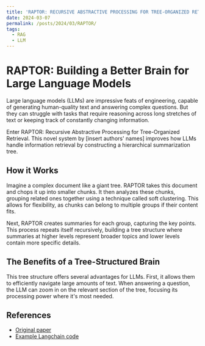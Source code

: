 ```yaml
---
title: 'RAPTOR: RECURSIVE ABSTRACTIVE PROCESSING FOR TREE-ORGANIZED RETRIEVAL'
date: 2024-03-07
permalink: /posts/2024/03/RAPTOR/
tags:
  - RAG
  - LLM
---
```


RAPTOR: Building a Better Brain for Large Language Models
======
Large language models (LLMs) are impressive feats of engineering, capable of generating human-quality text and answering complex questions. But they can struggle with tasks that require reasoning across long stretches of text or keeping track of constantly changing information.

Enter RAPTOR: Recursive Abstractive Processing for Tree-Organized Retrieval. This novel system by [insert authors' names]  improves how LLMs handle information retrieval by constructing a hierarchical summarization tree.

How it Works
------
Imagine a complex document like a giant tree. RAPTOR takes this document and chops it up into smaller chunks. It then analyzes these chunks, grouping related ones together using a technique called soft clustering. This allows for flexibility, as chunks can belong to multiple groups if their content fits.

Next, RAPTOR creates summaries for each group, capturing the key points. This process repeats itself recursively, building a tree structure where summaries at higher levels represent broader topics and lower levels contain more specific details.

The Benefits of a Tree-Structured Brain
------
This tree structure offers several advantages for LLMs. First, it allows them to efficiently navigate large amounts of text. When answering a question, the LLM can zoom in on the relevant section of the tree, focusing its processing power where it's most needed.

References
------
* [Original paper](https://arxiv.org/html/2401.18059v1)
* [Example Langchain code](https://github.com/langchain-ai/langchain/blob/master/cookbook/RAPTOR.ipynb)

